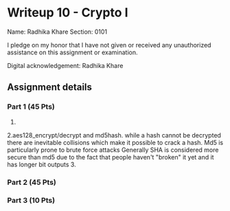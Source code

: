 # Writeup 10 - Crypto I

Name: Radhika Khare
Section: 0101

I pledge on my honor that I have not given or received any unauthorized assistance on this assignment or examination.

Digital acknowledgement: Radhika Khare


## Assignment details

### Part 1 (45 Pts)
1.
2.aes128_encrypt/decrypt and md5hash. while a hash cannot be decrypted there are inevitable collisions which make it possible to crack a hash. Md5 is particularly prone to brute force attacks Generally SHA is considered more secure than md5 due to the fact that people haven't "broken" it yet and it has longer bit outputs
3.

### Part 2 (45 Pts)

### Part 3 (10 Pts)

